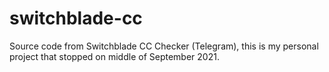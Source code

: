 # switchblade-cc
Source code from Switchblade CC Checker (Telegram), this is my personal project that stopped on middle of September 2021.
